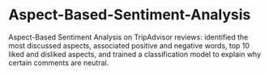 # Aspect-Based-Sentiment-Analysis
Aspect-Based Sentiment Analysis on TripAdvisor reviews: identified the most discussed aspects, associated positive and negative words, top 10 liked and disliked aspects, and trained a classification model to explain why certain comments are neutral.
